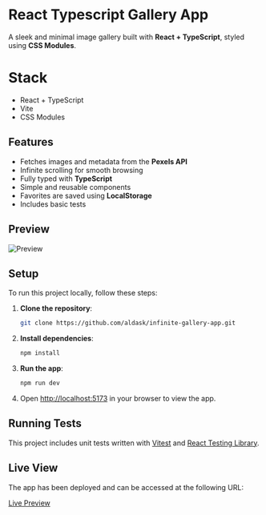 # React Typescript Gallery App

A sleek and minimal image gallery built with **React + TypeScript**, styled using **CSS Modules**.

# Stack

- React + TypeScript
- Vite
- CSS Modules

## Features

- Fetches images and metadata from the **Pexels API**
- Infinite scrolling for smooth browsing
- Fully typed with **TypeScript**
- Simple and reusable components
- Favorites are saved using **LocalStorage**
- Includes basic tests

## Preview

<img align="center" src="src/assets/preview.png" alt="Preview">

## Setup

To run this project locally, follow these steps:

1. **Clone the repository**:

   ```bash
   git clone https://github.com/aldask/infinite-gallery-app.git
   ```

2. **Install dependencies**:

   ```bash
   npm install
   ```

3. **Run the app**:

   ```bash
   npm run dev
   ```

4. Open [http://localhost:5173](http://localhost:5173) in your browser to view the app.

## Running Tests

This project includes unit tests written with [Vitest](https://vitest.dev/) and [React Testing Library](https://testing-library.com/).

## Live View

The app has been deployed and can be accessed at the following URL:

[Live Preview](https://infinite-gallery-indol.vercel.app/)
